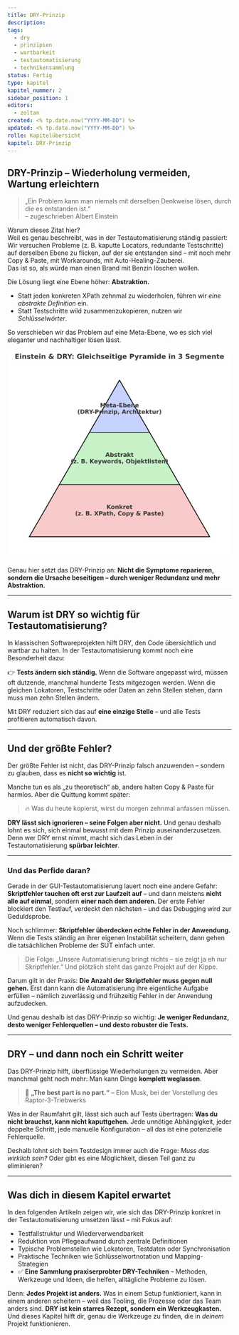 ```yaml
---
title: DRY-Prinzip
description:
tags:
  - dry
  - prinzipien
  - wartbarkeit
  - testautomatisierung
  - technikensammlung
status: Fertig
type: kapitel
kapitel_nummer: 2
sidebar_position: 1
editors:
  - zoltan
created: <% tp.date.now("YYYY-MM-DD") %>
updated: <% tp.date.now("YYYY-MM-DD") %>
rolle: Kapitelübersicht
kapitel: DRY-Prinzip
---
```



## DRY-Prinzip – Wiederholung vermeiden, Wartung erleichtern

> „Ein Problem kann man niemals mit derselben Denkweise lösen, durch die es entstanden ist.“  
> – zugeschrieben Albert Einstein

Warum dieses Zitat hier?  
Weil es genau beschreibt, was in der Testautomatisierung ständig passiert:  
Wir versuchen Probleme (z. B. kaputte Locators, redundante Testschritte) auf derselben Ebene zu flicken, auf der sie entstanden sind – mit noch mehr Copy & Paste, mit Workarounds, mit Auto-Healing-Zauberei.  
Das ist so, als würde man einen Brand mit Benzin löschen wollen.

Die Lösung liegt eine Ebene höher: **Abstraktion.** 

 - Statt jeden konkreten XPath zehnmal zu wiederholen, führen wir *eine abstrakte Definition* ein.  
 - Statt Testschritte wild zusammenzukopieren, nutzen wir *Schlüsselwörter*.  

So verschieben wir das Problem auf eine Meta-Ebene, wo es sich viel eleganter und nachhaltiger lösen lässt.

![](../assets/diagrams/dry-prinzip/einstein_dry_pyramide.svg)

Genau hier setzt das DRY-Prinzip an:
**Nicht die Symptome reparieren, sondern die Ursache beseitigen – durch weniger Redundanz und mehr Abstraktion.**

---

## Warum ist DRY so wichtig für Testautomatisierung?

In klassischen Softwareprojekten hilft DRY, den Code übersichtlich und wartbar zu halten.
In der Testautomatisierung kommt noch eine Besonderheit dazu:

👉 **Tests ändern sich ständig.**
Wenn die Software angepasst wird, müssen oft dutzende, manchmal hunderte Tests mitgezogen werden.
Wenn die gleichen Lokatoren, Testschritte oder Daten an zehn Stellen stehen, dann muss man zehn Stellen ändern.

Mit DRY reduziert sich das auf **eine einzige Stelle** – und alle Tests profitieren automatisch davon.

---
## Und der größte Fehler?

Der größte Fehler ist nicht, das DRY-Prinzip falsch anzuwenden –
sondern zu glauben, dass es **nicht so wichtig** ist.

Manche tun es als „zu theoretisch“ ab, andere halten Copy & Paste für harmlos.
Aber die Quittung kommt später:

> 🔥 Was du heute kopierst, wirst du morgen zehnmal anfassen müssen.

**DRY lässt sich ignorieren – seine Folgen aber nicht.**
Und genau deshalb lohnt es sich, sich einmal bewusst mit dem Prinzip auseinanderzusetzen.
Denn wer DRY ernst nimmt, macht sich das Leben in der Testautomatisierung **spürbar leichter**.

---
### Und das Perfide daran?

Gerade in der GUI-Testautomatisierung lauert noch eine andere Gefahr:
**Skriptfehler tauchen oft erst zur Laufzeit auf** – und dann meistens **nicht alle auf einmal**, sondern **einer nach dem anderen**.
Der erste Fehler blockiert den Testlauf, verdeckt den nächsten – und das Debugging wird zur Geduldsprobe.

Noch schlimmer:
**Skriptfehler überdecken echte Fehler in der Anwendung.**
Wenn die Tests ständig an ihrer eigenen Instabilität scheitern, dann gehen die tatsächlichen Probleme der SUT einfach unter.

> Die Folge: „Unsere Automatisierung bringt nichts – sie zeigt ja eh nur Skriptfehler.“
> Und plötzlich steht das ganze Projekt auf der Kippe.

Darum gilt in der Praxis:
**Die Anzahl der Skriptfehler muss gegen null gehen.**
Erst dann kann die Automatisierung ihre eigentliche Aufgabe erfüllen – nämlich zuverlässig und frühzeitig Fehler in der Anwendung aufzudecken.

Und genau deshalb ist das DRY-Prinzip so wichtig:
**Je weniger Redundanz, desto weniger Fehlerquellen – und desto robuster die Tests.**

---

## DRY – und dann noch ein Schritt weiter

Das DRY-Prinzip hilft, überflüssige Wiederholungen zu vermeiden.
Aber manchmal geht noch mehr: Man kann Dinge **komplett weglassen**.

> 🧠 **„The best part is no part.“**
> – Elon Musk, bei der Vorstellung des Raptor-3-Triebwerks

Was in der Raumfahrt gilt, lässt sich auch auf Tests übertragen:
**Was du nicht brauchst, kann nicht kaputtgehen.**
Jede unnötige Abhängigkeit, jeder doppelte Schritt, jede manuelle Konfiguration – all das ist eine potenzielle Fehlerquelle.

Deshalb lohnt sich beim Testdesign immer auch die Frage:
*Muss das wirklich sein?*
Oder gibt es eine Möglichkeit, diesen Teil ganz zu eliminieren?

---

## Was dich in diesem Kapitel erwartet

In den folgenden Artikeln zeigen wir, wie sich das DRY-Prinzip konkret in der Testautomatisierung umsetzen lässt – mit Fokus auf:

* Testfallstruktur und Wiederverwendbarkeit
* Reduktion von Pflegeaufwand durch zentrale Definitionen
* Typische Problemstellen wie Lokatoren, Testdaten oder Synchronisation
* Praktische Techniken wie Schlüsselwortnotation und Mapping-Strategien
* ✅ **Eine Sammlung praxiserprobter DRY-Techniken**
  – Methoden, Werkzeuge und Ideen, die helfen, alltägliche Probleme zu lösen.

Denn:
**Jedes Projekt ist anders.**
Was in einem Setup funktioniert, kann in einem anderen scheitern – weil das Tooling, die Prozesse oder das Team anders sind.
**DRY ist kein starres Rezept, sondern ein Werkzeugkasten.** Und dieses Kapitel hilft dir, genau die Werkzeuge zu finden, die in *deinem* Projekt funktionieren.
